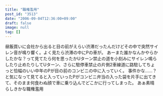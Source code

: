 ```yaml
---
title: "職権濫用"
post_id: "3513"
date: "2006-09-04T12:36:00+09:00"
draft: false
image: null
tag: []
---
```



昼飯買いに会社から出ると目の前がえらい渋滞だったんだけどその中で突然サイレン音が鳴り響く。よく見たら渋滞の中にPの車が。 あーまた誰かなんかやらかしたかな？って見てたら何を思ったかUターン禁止の道を小刻みにサイレン鳴らしたり止めたりしてUターン、さらに駐停車禁止の片側2車線道に路駐してちょっと恰幅のいい中年のPが目の前のコンビニの中に入っていく。 事件かな……？と気になって見てると入っていったPがコンビニ弁当の入った袋を片手に出てきて、そのまま何食わぬ顔で車に乗り込んでどこかに行ってしまった。 あぁ素晴らしきかな職権濫用
